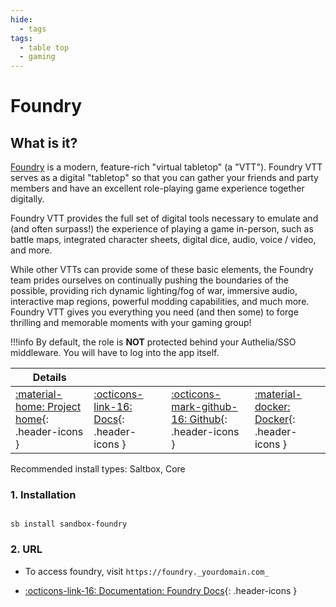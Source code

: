 ```yaml
---
hide:
  - tags
tags:
  - table top
  - gaming
---
```


# Foundry

## What is it?

[Foundry](https://foundryvtt.com/) is a modern, feature-rich "virtual tabletop" (a "VTT"). Foundry VTT serves as a digital "tabletop" so that you can gather your friends and party members and have an excellent role-playing game experience together digitally.

Foundry VTT provides the full set of digital tools necessary to emulate and (and often surpass!) the experience of playing a game in-person, such as battle maps, integrated character sheets, digital dice, audio, voice / video, and more.

While other VTTs can provide some of these basic elements, the Foundry team prides ourselves on continually pushing the boundaries of the possible, providing rich dynamic lighting/fog of war, immersive audio, interactive map regions, powerful modding capabilities, and much more. Foundry VTT gives you everything you need (and then some) to forge thrilling and memorable moments with your gaming group!

!!!info
    By default, the role is **NOT** protected behind your Authelia/SSO middleware. You will have to log into the app itself.

| Details     |             |             |             |
|-------------|-------------|-------------|-------------|
| [:material-home: Project home](https://foundryvtt.com/){: .header-icons } | [:octicons-link-16: Docs](https://foundryvtt.com/kb/){: .header-icons } | [:octicons-mark-github-16: Github](https://github.com/foundryvtt/foundryvtt){: .header-icons } | [:material-docker: Docker](https://hub.docker.com/r/ajnart/Foundry/){: .header-icons }|

Recommended install types: Saltbox, Core

### 1. Installation

``` shell

sb install sandbox-foundry

```

### 2. URL

- To access foundry, visit `https://foundry._yourdomain.com_`

- [:octicons-link-16: Documentation: Foundry Docs](https://foundryvtt.com/kb/){: .header-icons }
